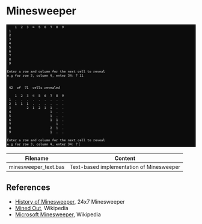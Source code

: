 # Minesweeper

<img src="https://github.com/davewalker5/RC2014/blob/main/Applications/Minesweeper/Minesweeper.png" alt="Minesweeper" width="600">

| Filename             | Content                                  |
| -------------------- | ---------------------------------------- |
| minesweeper_text.bas | Text-based implementation of Minesweeper |

## References

- [History of Minesweeper](https://www.247minesweeper.com/news/history-of-minesweeper/), 24x7 Minesweeper
- [Mined Out](https://en.wikipedia.org/wiki/Mined-Out), Wikipedia
- [Microsoft Minesweeper](https://en.wikipedia.org/wiki/Microsoft_Minesweeper), Wikipedia
